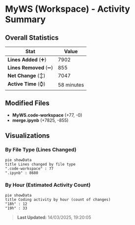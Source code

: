 # MyWS (Workspace) - Activity Summary 

## Overall Statistics

| Stat                   | Value                                                             |
| ---------------------- | ----------------------------------------------------------------- |
| **Lines Added** (➕)   | 7902                                          |
| **Lines Removed** (➖) | 855                                        |
| **Net Change** (↕)    | 7047                |
| **Active Time** (⌚)   | 58 minutes |


## Modified Files
- **MyWS.code-workspace** (+77, -0)
- **merge.ipynb** (+7825, -855)

## Visualizations

### By File Type (Lines Changed)

```mermaid
pie showData
title Lines changed by file type
".code-workspace" : 77
".ipynb" : 8680
```

### By Hour (Estimated Activity Count)

```mermaid
pie showData
title Coding activity by hour (count of changes)
"18h" : 12
"19h" : 33
```


> **Last Updated:** 14/03/2025, 19:20:05